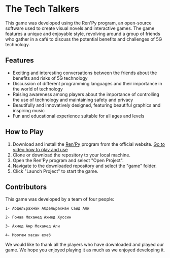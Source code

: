 

# The Tech Talkers

This game was developed using the Ren'Py program, an open-source software used to create visual novels and interactive games. The game features a unique and enjoyable style, revolving around a group of friends who gather in a café to discuss the potential benefits and challenges of 5G technology.

## Features

- Exciting and interesting conversations between the friends about the benefits and risks of 5G technology
- Discussion of different programming languages and their importance in the world of technology
- Raising awareness among players about the importance of controlling the use of technology and maintaining safety and privacy
- Beautifully and innovatively designed, featuring beautiful graphics and inspiring music
- Fun and educational experience suitable for all ages and levels

## How to Play

1. Download and install the [Ren'Py](https://www.renpy.org/latest.html) program from the official website. [Go to video how to play and use](https://www.youtube.com/watch?v=8q-PTkK7csQ&ab_channel=mohmedahmed2)
2. Clone or download the repository to your local machine.
3. Open the Ren'Py program and select "Open Project".
4. Navigate to the downloaded repository and select the "game" folder.
5. Click "Launch Project" to start the game.

## Contributors

This game was developed by a team of four people:

```1- Абдельрахман Абдельрахман Саид Али```

```2- Гомаа Мохамед Ахмед Хуссин ```

```3- Ахмед Амр Мохамед Али```

```4- Моогам хасан ехаб ```

We would like to thank all the players who have downloaded and played our game. We hope you enjoyed playing it as much as we enjoyed developing it.

